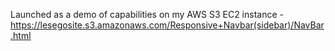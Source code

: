 Launched as a demo of capabilities on my AWS S3 EC2 instance - https://lesegosite.s3.amazonaws.com/Responsive+Navbar(sidebar)/NavBar.html
